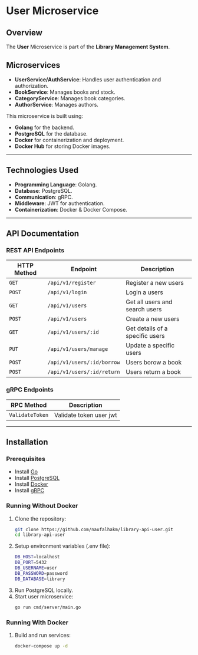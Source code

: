 # User Microservice

## Overview
The **User** Microservice is part of the **Library Management System**.

## Microservices

- **UserService/AuthService**: Handles user authentication and authorization.
- **BookService**: Manages books and stock.
- **CategoryService**: Manages book categories.
- **AuthorService**: Manages authors.

This microservice is built using:
- **Golang** for the backend.
- **PostgreSQL** for the database.
- **Docker** for containerization and deployment.
- **Docker Hub** for storing Docker images.

---

## **Technologies Used**
- **Programming Language**: Golang.
- **Database**: PostgreSQL.
- **Communication**: gRPC.
- **Middleware**: JWT for authentication.
- **Containerization**: Docker & Docker Compose.

---

## **API Documentation**
### REST API Endpoints
| HTTP Method | Endpoint                      | Description                     |
|-------------|-------------------------------|---------------------------------|
| `GET`       | `/api/v1/register`            | Register a new users            |
| `POST`      | `/api/v1/login`               | Login a users                   |
| `GET`       | `/api/v1/users`               | Get all users and search users  |
| `POST`      | `/api/v1/users`               | Create a new users              |
| `GET`       | `/api/v1/users/:id`           | Get details of a specific users |
| `PUT`       | `/api/v1/users/manage`        | Update a specific users         |
| `POST`      | `/api/v1/users/:id/borrow`    | Users borow a book              |
| `POST`      | `/api/v1/users/:id/return`    | Users return a book             |

### gRPC Endpoints
| RPC Method          | Description                |
|---------------------|----------------------------|
| `ValidateToken`     | Validate token user jwt    |
---

## Installation

### Prerequisites
- Install [Go](https://go.dev/doc/install)
- Install [PostgreSQL](https://www.postgresql.org/download/)
- Install [Docker](https://docs.docker.com/get-docker/)
- Install [gRPC](https://grpc.io/docs/languages/go/quickstart/)

### Running Without Docker

1. Clone the repository:
   ```sh
   git clone https://github.com/naufalhakm/library-api-user.git
   cd library-api-user
   ```
2. Setup environment variables (.env file):
   ```sh
   DB_HOST=localhost
   DB_PORT=5432
   DB_USERNAME=user
   DB_PASSWORD=password
   DB_DATABASE=library
   ```
3. Run PostgreSQL locally.
4. Start user microservice:
   ```sh
   go run cmd/server/main.go
   ```

### Running With Docker

1. Build and run services:
   ```sh
   docker-compose up -d
   ```
